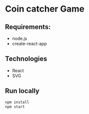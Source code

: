 # Coin catcher Game

## Requirements:
 - node.js
 - create-react-app

## Technologies
* React
* SVG

## Run locally
```bash
npm install
npm start
```